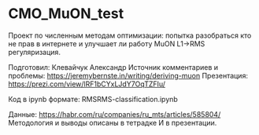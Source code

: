 # CMO_MuON_test
Проект по численным методам оптимизации: попытка разобраться кто не прав в интернете и улучшает ли работу MuON L1->RMS регуляризация.

Подготовил: Клевайчук Александр
Источник комментариев и проблемы: https://jeremybernste.in/writing/deriving-muon
Презентация: https://prezi.com/view/lRF1bCYxLJdY7OqTZFIu/

Код в ipynb формате: RMSRMS-classification.ipynb

Данные: https://habr.com/ru/companies/ru_mts/articles/585804/
Методология и выводы описаны в тетрадке И в презентации.
